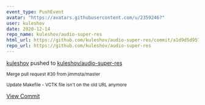 ```yaml
---
event_type: PushEvent
avatar: "https://avatars.githubusercontent.com/u/2359246?"
user: kuleshov
date: 2020-12-14
repo_name: kuleshov/audio-super-res
html_url: https://github.com/kuleshov/audio-super-res/commit/a1d9d5d95731c800ae12b0ce11d005be8a92a2fa
repo_url: https://github.com/kuleshov/audio-super-res
---
```


<a href='https://github.com/kuleshov' target='_blank'>kuleshov</a> pushed to <a href='https://github.com/kuleshov/audio-super-res' target='_blank'>kuleshov/audio-super-res</a>

<small>Merge pull request #30 from jimmsta/master

Update Makefile - VCTK file isn't on the old URL anymore</small>

<a href='https://github.com/kuleshov/audio-super-res/commit/a1d9d5d95731c800ae12b0ce11d005be8a92a2fa' target='_blank'>View Commit</a>